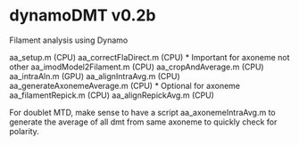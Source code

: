 # dynamoDMT v0.2b

Filament analysis using Dynamo

aa_setup.m (CPU)
aa_correctFlaDirect.m (CPU) * Important for axoneme not other
aa_imodModel2Filament.m (CPU)
aa_cropAndAverage.m (CPU)
aa_intraAln.m (GPU)
aa_alignIntraAvg.m (CPU)
aa_generateAxonemeAverage.m (CPU) * Optional for axoneme
aa_filamentRepick.m (CPU)
aa_alignRepickAvg.m (CPU)



For doublet MTD, make sense to have a script aa_axonemeIntraAvg.m to generate the average of all dmt from same axoneme to quickly check for polarity.
